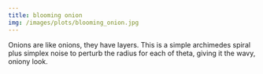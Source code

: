 ```yaml
---
title: blooming onion
img: /images/plots/blooming_onion.jpg
---
```


Onions are like onions, they have layers. This is a simple archimedes
spiral plus simplex noise to perturb the radius for each of theta, giving it the
wavy, oniony look.